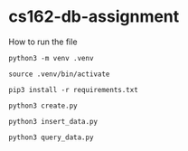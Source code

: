# cs162-db-assignment

How to run the file

`python3 -m venv .venv`

`source .venv/bin/activate`

`pip3 install -r requirements.txt`

`python3 create.py`

`python3 insert_data.py`

`python3 query_data.py`
